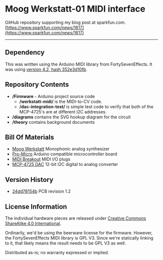 # Moog Werkstatt-01 MIDI interface 

GitHub repository supporting my blog post at sparkfun.com.
[https://www.sparkfun.com/news/1617](https://www.sparkfun.com/news/1617)

----------------------------

Dependency
---

This was written using the Arduino MIDI library from FortySevenEffects.  It was using [version 4.2, hash 352e3d10fb](https://github.com/FortySevenEffects/arduino_midi_library/commit/352e3d10fbcaa8a1d603fa822c026404dd18014c).

Repository Contents
-------------------

* **/Firmware** - Arduino project source code
	* **/werkstatt-midi/** is the MIDI-to-CV code.  
	* **/dac-integration-test/** is simple test code to verify that both of the MCP-4725's are at different I2C addresses.
* **/diagrams** contains the SVG hookup diagram for the circuit
* **/theory** contains background documents  

Bill Of Materials
----------------
* [Moog Werkstatt](https://www.sparkfun.com/products/13146) Monophonic analog synthesizer
* [Pro-Micro](https://www.sparkfun.com/products/12640) Arduino compatible microcontroller board
* [MIDI Breakout](https://www.sparkfun.com/products/9598) MIDI I/O plugs
* [MCP-4725 DAC](https://www.sparkfun.com/products/12918) 12-bit I2C digital to analog converter



Version History
---------------

* [24dd78154b](https://github.com/sparkfun/Pi_Wedge/commit/9d9670af0e99a6d3599a9afe51451999449d4cf8) PCB revision 1.2 


License Information
-------------------
The individual hardware pieces are released under [Creative Commons ShareAlike 4.0 International](https://creativecommons.org/licenses/by-sa/4.0/).

Ordinarily, we'd be using the beerware license for the firmware.  However, the FortySevenEffects MIDI library is GPL V3.  Since we're statically linking to it, that likely means the result needs to be GPL V3 as well.

Distributed as-is; no warranty expressed or implied.